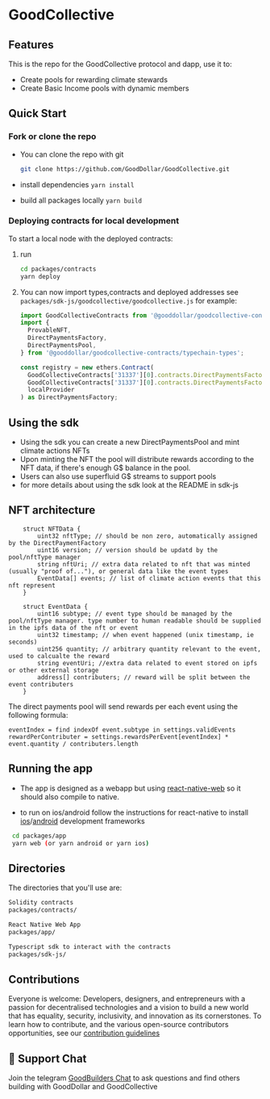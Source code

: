 # GoodCollective

## Features

This is the repo for the GoodCollective protocol and dapp, use it to:

- Create pools for rewarding climate stewards
- Create Basic Income pools with dynamic members

## Quick Start

### Fork or clone the repo

- You can clone the repo with git
  ```bash
  git clone https://github.com/GoodDollar/GoodCollective.git
  ```
- install dependencies
  `yarn install`

- build all packages locally
  `yarn build`

### Deploying contracts for local development

To start a local node with the deployed contracts:

1. run

   ```bash
   cd packages/contracts
   yarn deploy
   ```

2. You can now import types,contracts and deployed addresses
   see `packages/sdk-js/goodcollective/goodcollective.js` for example:

   ```typescript
   import GoodCollectiveContracts from '@gooddollar/goodcollective-contracts/releases/deployment.json';
   import {
     ProvableNFT,
     DirectPaymentsFactory,
     DirectPaymentsPool,
   } from '@gooddollar/goodcollective-contracts/typechain-types';

   const registry = new ethers.Contract(
     GoodCollectiveContracts['31337'][0].contracts.DirectPaymentsFactory.address,
     GoodCollectiveContracts['31337'][0].contracts.DirectPaymentsFactory_Implementation.abi,
     localProvider
   ) as DirectPaymentsFactory;
   ```

## Using the sdk

- Using the sdk you can create a new DirectPaymentsPool and mint climate actions NFTs
- Upon minting the NFT the pool will distribute rewards according to the NFT data, if there's enough G$ balance in the pool.
- Users can also use superfluid G$ streams to support pools
- for more details about using the sdk look at the README in sdk-js



## NFT architecture

```solidity
    struct NFTData {
        uint32 nftType; // should be non zero, automatically assigned by the DirectPaymentFactory
        uint16 version; // version should be updatd by the pool/nftType manager
        string nftUri; // extra data related to nft that was minted (usually "proof of..."), or general data like the event types
        EventData[] events; // list of climate action events that this nft represent
    }

    struct EventData {
        uint16 subtype; // event type should be managed by the pool/nftType manager. type number to human readable should be supplied in the ipfs data of the nft or event
        uint32 timestamp; // when event happened (unix timestamp, ie seconds)
        uint256 quantity; // arbitrary quantity relevant to the event, used to calcualte the reward
        string eventUri; //extra data related to event stored on ipfs or other external storage
        address[] contributers; // reward will be split between the event contributers
    }
```

The direct payments pool will send rewards per each event using the following formula:

```
eventIndex = find indexOf event.subtype in settings.validEvents
rewardPerContributer = settings.rewardsPerEvent[eventIndex] * event.quantity / contributers.length
```

## Running the app

- The app is designed as a webapp but using [react-native-web](https://necolas.github.io/react-native-web/docs/) so it should also compile to native.

- to run on ios/android follow the instructions for react-native to install [ios](https://reactnative.dev/docs/environment-setup?platform=ios)/[android](https://reactnative.dev/docs/environment-setup?platform=android) development frameworks

```bash
 cd packages/app
 yarn web (or yarn android or yarn ios)
```

## Directories

The directories that you'll use are:

```bash
Solidity contracts
packages/contracts/

React Native Web App
packages/app/

Typescript sdk to interact with the contracts
packages/sdk-js/
```

## Contributions
Everyone is welcome: Developers, designers, and entrepreneurs with a passion for decentralised technologies and a vision to build a new world that has equality, security, inclusivity, and innovation as its cornerstones.
To learn how to contribute, and the various open-source contributors opportunities, see our [contribution guidelines](https://github.com/GoodDollar/.github/blob/master/CONTRIBUTING.md)

## 💬 Support Chat

Join the telegram [GoodBuilders Chat](https://t.me/gooddollarbounties) to ask questions and find others building with GoodDollar and GoodCollective
